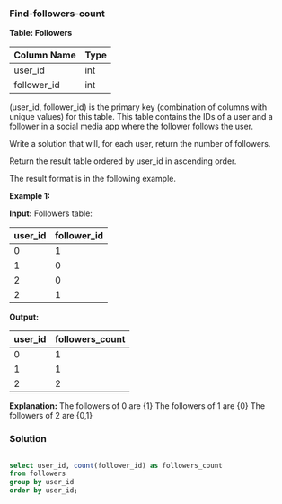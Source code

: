 ### Find-followers-count

**Table: Followers**

| Column Name | Type |
|-------------|------|
| user_id     | int  |
| follower_id | int  |

(user_id, follower_id) is the primary key (combination of columns with unique values) for this table. This table contains the IDs of a user and a follower in a social media app where the follower follows the user.

Write a solution that will, for each user, return the number of followers.

Return the result table ordered by user_id in ascending order.

The result format is in the following example.


**Example 1:**

**Input:**
Followers table:

| user_id | follower_id |
|---------|-------------|
| 0       | 1           |
| 1       | 0           |
| 2       | 0           |
| 2       | 1           |

**Output:**

| user_id | followers_count |
|---------|-----------------|
| 0       | 1               |
| 1       | 1               |
| 2       | 2               |

**Explanation:**
The followers of 0 are {1}
The followers of 1 are {0}
The followers of 2 are {0,1}

### Solution

```sql

select user_id, count(follower_id) as followers_count 
from followers 
group by user_id
order by user_id;
